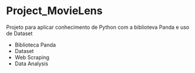 # Project_MovieLens
Projeto para aplicar conhecimento de Python com a biblioteva Panda e uso de Dataset
- Biblioteca Panda
- Dataset
- Web Scraping
- Data Analysis
